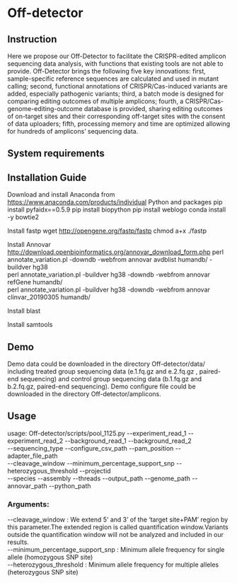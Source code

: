 # Off-detector

## Instruction
Here we propose our Off-Detector to facilitate the CRISPR-edited amplicon sequencing data analysis, with functions that existing tools are not able to provide. Off-Detector brings the following five key innovations: first, sample-specific reference sequences are calculated and used in mutant calling; second, functional annotations of CRISPR/Cas-induced variants are added, especially pathogenic variants; third, a batch mode is designed for comparing editing outcomes of multiple amplicons; fourth, a CRISPR/Cas-genome-editing-outcome database is provided, sharing editing outcomes of on-target sites and their corresponding off-target sites with the consent of data uploaders; fifth, processing memory and time are optimized allowing for hundreds of amplicons’ sequencing data.

## System requirements

## Installation Guide 
Download and install Anaconda from https://www.anaconda.com/products/individual
Python and packages
pip install pyfaidx==0.5.9
pip install biopython
pip install weblogo
conda install -y bowtie2

Install fastp 
wget http://opengene.org/fastp/fastp
chmod a+x ./fastp

Install Annovar
http://download.openbioinformatics.org/annovar_download_form.php
perl annotate_variation.pl -downdb -webfrom annovar avdblist humandb/ -buildver hg38  
perl annotate_variation.pl -buildver hg38 -downdb -webfrom annovar refGene humandb/  
perl annotate_variation.pl -buildver hg38 -downdb -webfrom annovar clinvar_20190305 humandb/  

Install blast

Install samtools

## Demo
Demo data could be downloaded in the directory Off-detector/data/ including treated group sequencing data (e.1.fq.gz and e.2.fq.gz , paired-end sequencing) and control group sequencing data (b.1.fq.gz and b.2.fq.gz, paired-end sequencing). Demo configure file could be downloaded in the directory Off-detector/amplicons.

## Usage
usage: Off-detector/scripts/pool_1125.py 
--experiment_read_1 --experiment_read_2 --background_read_1 --background_read_2   
--sequencing_type --configure_csv_path --pam_position --adapter_file_path   
--cleavage_window --minimum_percentage_support_snp --heterozygous_threshold --projectid   
--species --assembly --threads --output_path --genome_path --annovar_path --python_path  

### Arguments:
--cleavage_window : We extend 5’ and 3’ of the ‘target site+PAM’ region by this parameter.The extended region is called quantification window.Variants outside the quantification window will not be analyzed and included in our results.  
--minimum_percentage_support_snp : Minimum allele frequency for single allele (homozygous SNP site)  
--heterozygous_threshold : Minimum allele frequency for multiple alleles (heterozygous SNP site)  
